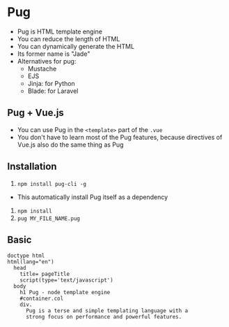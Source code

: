# Pug

- Pug is HTML template engine
- You can reduce the length of HTML
- You can dynamically generate the HTML
- Its former name is "Jade"
- Alternatives for pug:
  - Mustache
  - EJS
  - Jinja: for Python
  - Blade: for Laravel

## Pug + Vue.js

- You can use Pug in the `<template>` part of the `.vue`
- You don't have to learn most of the Pug features, because directives of Vue.js also do the same thing as Pug

## Installation

1. `npm install pug-cli -g`
  - This automatically install Pug itself as a dependency
1. `npm install`
1. `pug MY_FILE_NAME.pug`

## Basic

```pug
doctype html
html(lang="en")
  head
    title= pageTitle
    script(type='text/javascript')
  body
    h1 Pug - node template engine
    #container.col
    div.
      Pug is a terse and simple templating language with a
      strong focus on performance and powerful features.


```
